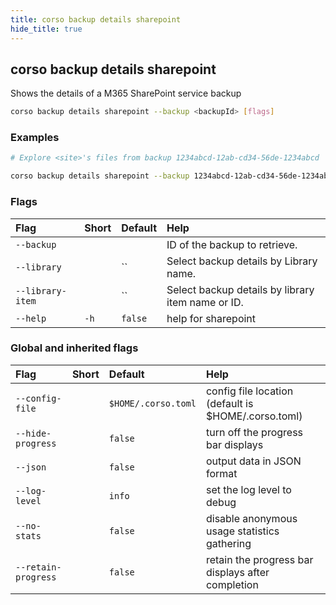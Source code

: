 ```yaml
---
title: corso backup details sharepoint
hide_title: true
---
```

## corso backup details sharepoint

Shows the details of a M365 SharePoint service backup

```bash
corso backup details sharepoint --backup <backupId> [flags]
```

### Examples

```bash
# Explore <site>'s files from backup 1234abcd-12ab-cd34-56de-1234abcd

corso backup details sharepoint --backup 1234abcd-12ab-cd34-56de-1234abcd --site <site_id>
```

### Flags

|Flag|Short|Default|Help|
|:----|:-----|:-------|:----|
|`--backup`|||ID of the backup to retrieve.|
|`--library`||``|Select backup details by Library name.|
|`--library-item`||``|Select backup details by library item name or ID.|
|`--help`|`-h`|`false`|help for sharepoint|

### Global and inherited flags

|Flag|Short|Default|Help|
|:----|:-----|:-------|:----|
|`--config-file`||`$HOME/.corso.toml`|config file location (default is $HOME/.corso.toml)|
|`--hide-progress`||`false`|turn off the progress bar displays|
|`--json`||`false`|output data in JSON format|
|`--log-level`||`info`|set the log level to debug|info|warn|error|
|`--no-stats`||`false`|disable anonymous usage statistics gathering|
|`--retain-progress`||`false`|retain the progress bar displays after completion|
